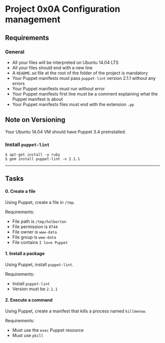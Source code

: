 <h1 class="gap">Project 0x0A Configuration management</h1>
<h2>Requirements</h2>

<h3>General</h3>

<ul>
<li>All your files will be interpreted on Ubuntu 14.04 LTS</li>
<li>All your files should end with a new line</li>
<li>A <code>README.md</code> file at the root of the folder of the project is mandatory</li>
<li>Your Puppet manifests must pass <code>puppet-lint</code> version 2.1.1 without any errors</li>
<li>Your Puppet manifests must run without error</li>
<li>Your Puppet manifests first line must be a comment explaining what the Puppet manifest is about</li>
<li>Your Puppet manifests files must end with the extension <code>.pp</code> </li>
</ul>

<h2>Note on Versioning</h2>

<p>Your Ubuntu 14.04 VM should have Puppet 3.4 preinstalled. </p>

<h3>Install <code>puppet-lint</code></h3>

<pre><code>$ apt-get install -y ruby
$ gem install puppet-lint -v 2.1.1
</code></pre>


<hr class="gap">
<h2 class="gap">Tasks</h2>

  <h4 class="task">
    0. Create a file
</h4>
 <p>Using Puppet, create a file in <code>/tmp</code>.</p>

<p>Requirements:</p>

<ul>
<li>File path is <code>/tmp/holberton</code></li>
<li>File permission is <code>0744</code></li>
<li>File owner is <code>www-data</code></li>
<li>File group is <code>www-data</code></li>
<li>File contains <code>I love Puppet</code></li>
</ul>

<h4 class="task">
    1. Install a package
</h4>
<p>Using Puppet, install <code>puppet-lint</code>.</p>

<p>Requirements:</p>

<ul>
<li>Install <code>puppet-lint</code></li>
<li>Version must be <code>2.1.1</code></li>
</ul>

  <h4 class="task">
    2. Execute a command
</h4>
 <p>Using Puppet, create a manifest that kills a process named <code>killmenow</code>.</p>

<p>Requirements:</p>

<ul>
<li>Must use the <code>exec</code> Puppet resource</li>
<li>Must use <code>pkill</code> </li>
</ul>


